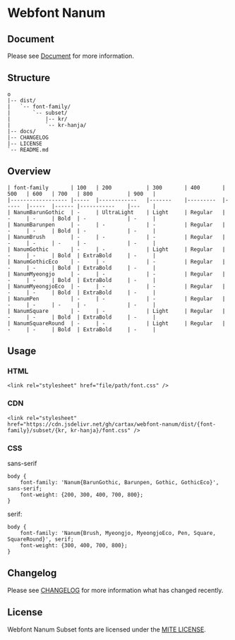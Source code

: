 # Webfont Nanum   

## Document
Please see [Document](https://cartax.github.io/webfont-nanum/) for more information.   


## Structure   
```
o
|-- dist/
|   `-- font-family/
|       `-- subset/
|           |-- kr/
|           `-- kr-hanja/
|-- docs/
|-- CHANGELOG
|-- LICENSE
`-- README.md
```


## Overview   
```
| font-family       | 100   | 200           | 300       | 400       | 500   | 600   | 700   | 800           | 900   |
|------------------ |-----  |------------   |-------    |---------  |-----  |-----  |------ |-----------    |---    |
| NanumBarunGothic  | -     | UltraLight    | Light     | Regular   | -     | -     | Bold  | -             | -     |
| NanumBarunpen     | -     | -             | -         | Regular   | -     | -     | Bold  | -             | -     |
| NanumBrush        | -     | -             | -         | Regular   | -     | -     | -     | -             | -     |
| NanumGothic       | -     | -             | Light     | Regular   | -     | -     | Bold  | ExtraBold     | -     |
| NanumGothicEco    | -     | -             | -         | Regular   | -     | -     | Bold  | ExtraBold     | -     |
| NanumMyeongjo     | -     | -             | -         | Regular   | -     | -     | Bold  | ExtraBold     | -     |
| NanumMyeongjoEco  | -     | -             | -         | Regular   | -     | -     | Bold  | ExtraBold     | -     |
| NanumPen          | -     | -             | -         | Regular   | -     | -     | -     | -             | -     |
| NanumSquare       | -     | -             | Light     | Regular   | -     | -     | Bold  | ExtraBold     | -     |
| NanumSquareRound  | -     | -             | Light     | Regular   | -     | -     | Bold  | ExtraBold     | -     |
```


## Usage   

### HTML   
```
<link rel="stylesheet" href="file/path/font.css" />
```

### CDN   
```
<link rel="stylesheet" href="https://cdn.jsdelivr.net/gh/cartax/webfont-nanum/dist/{font-family}/subset/{kr, kr-hanja}/font.css" />
```

### CSS   
sans-serif   
```
body { 
    font-family: 'Nanum{BarunGothic, Barunpen, Gothic, GothicEco}', sans-serif; 
    font-weight: {200, 300, 400, 700, 800};
}
```

serif:   
```
body { 
    font-family: 'Nanum{Brush, Myeongjo, MyeongjoEco, Pen, Square, SquareRound}', serif; 
    font-weight: {300, 400, 700, 800};
}
```


## Changelog   
Please see [CHANGELOG](CHANGELOG) for more information what has changed recently.   


## License   
Webfont Nanum Subset fonts are licensed under the [MITE LICENSE](LICENSE).   